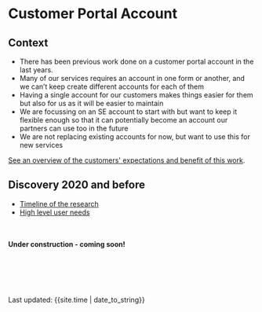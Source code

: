 # Customer Portal Account

## Context
- There has been previous work done on a customer portal account in the last years. 
- Many of our services requires an account in one form or another, and we can’t keep create different accounts for each of them
- Having a single account for our customers makes things easier for them but also for us as it will be easier to maintain
- We are focussing on an SE account to start with but want to keep it flexible enough so that it can potentially become an account our partners can use too in the future
- We are not replacing existing accounts for now, but want to use this for new services

[See an overview of the customers' expectations and benefit of this work](overview/).

## Discovery 2020 and before

- [Timeline of the research](timeline-2020-and-before/)
- [High level user needs](user-needs/)

<br><br>
**Under construction - coming soon!**

<br><br><br><br>
<div>Last updated: {{site.time | date_to_string}}</div>
